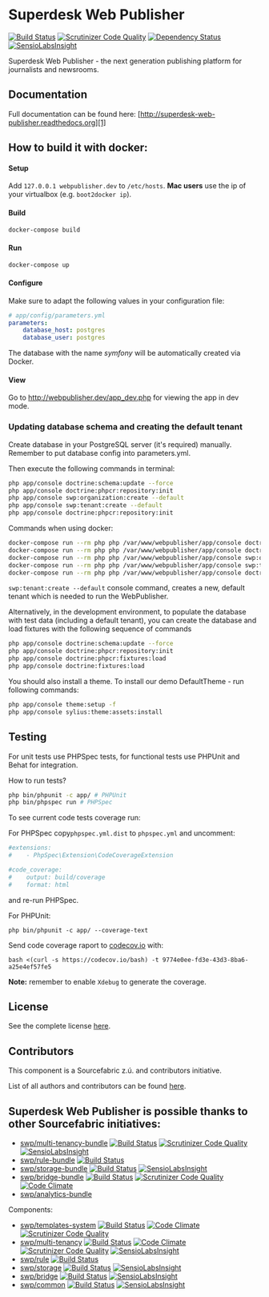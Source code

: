 Superdesk Web Publisher
=======================

[![Build Status](https://travis-ci.org/superdesk/web-publisher.svg?branch=master)](https://travis-ci.org/superdesk/web-publisher)
[![Scrutinizer Code Quality](https://scrutinizer-ci.com/g/superdesk/web-publisher/badges/quality-score.png?b=master)](https://scrutinizer-ci.com/g/superdesk/web-publisher/?branch=master)
[![Dependency Status](https://www.versioneye.com/user/projects/56bc97382a29ed00396b3760/badge.svg?style=flat)](https://www.versioneye.com/user/projects/56bc97382a29ed00396b3760)
[![SensioLabsInsight](https://insight.sensiolabs.com/projects/c1d40e6d-f4c3-42fa-af0e-d4a4e521d435/mini.png)](https://insight.sensiolabs.com/projects/c1d40e6d-f4c3-42fa-af0e-d4a4e521d435)

Superdesk Web Publisher - the next generation publishing platform for journalists and newsrooms.

## Documentation

Full documentation can be found here: [http://superdesk-web-publisher.readthedocs.org][1]


## How to build it with docker:

#### Setup

Add ```127.0.0.1 webpublisher.dev``` to ```/etc/hosts```. **Mac users** use the ip of your virtualbox (e.g. ```boot2docker ip```).

#### Build

```bash
docker-compose build
```

#### Run

```bash
docker-compose up
```

#### Configure

Make sure to adapt the following values in your configuration file:

```yaml
# app/config/parameters.yml
parameters:
    database_host: postgres
    database_user: postgres
```

The database with the name _symfony_ will be automatically created via Docker.

#### View

Go to http://webpublisher.dev/app_dev.php for viewing the app in dev mode.

### Updating database schema and creating the default tenant

Create database in your PostgreSQL server (it's required) manually. Remember to put database config into parameters.yml.

Then execute the following commands in terminal:

```bash
php app/console doctrine:schema:update --force
php app/console doctrine:phpcr:repository:init
php app/console swp:organization:create --default
php app/console swp:tenant:create --default
php app/console doctrine:phpcr:repository:init
```

Commands when using docker:

```bash
docker-compose run --rm php php /var/www/webpublisher/app/console doctrine:schema:update --force
docker-compose run --rm php php /var/www/webpublisher/app/console doctrine:phpcr:repository:init
docker-compose run --rm php php /var/www/webpublisher/app/console swp:organization:create --default
docker-compose run --rm php php /var/www/webpublisher/app/console swp:tenant:create --default
docker-compose run --rm php php /var/www/webpublisher/app/console doctrine:phpcr:repository:init
```

`swp:tenant:create --default` console command, creates a new, default tenant which is
needed to run the WebPublisher.

Alternatively, in the development environment, to populate the database with test data (including a default tenant), you can create the database and load fixtures with the following sequence of commands

```bash
php app/console doctrine:schema:update --force
php app/console doctrine:phpcr:repository:init
php app/console doctrine:phpcr:fixtures:load
php app/console doctrine:fixtures:load
```

You should also install a theme. To install our demo DefaultTheme - run following commands:

```bash
php app/console theme:setup -f
php app/console sylius:theme:assets:install
```


[1]: http://superdesk-web-publisher.readthedocs.org/en/latest/

## Testing

For unit tests use PHPSpec tests, for functional tests use PHPUnit and Behat for integration.

How to run tests?

```bash
php bin/phpunit -c app/ # PHPUnit
php bin/phpspec run # PHPSpec
```

To see current code tests coverage run:

For PHPSpec copy`phpspec.yml.dist` to `phpspec.yml` and uncomment:

```yaml
#extensions:
#    - PhpSpec\Extension\CodeCoverageExtension

#code_coverage:
#    output: build/coverage
#    format: html
```

and re-run PHPSpec.

For PHPUnit:

```
php bin/phpunit -c app/ --coverage-text
```

Send code coverage raport to [codecov.io](https://codecov.io/github/superdesk/web-publisher) with:

```
bash <(curl -s https://codecov.io/bash) -t 9774e0ee-fd3e-43d3-8ba6-a25e4ef57fe5
```

**Note:** remember to enable `Xdebug` to generate the coverage.

License
-----------

See the complete license [here](LICENSE.md).

Contributors
-------

This component is a Sourcefabric z.ú. and contributors initiative.

List of all authors and contributors can be found [here](AUTHORS.md).

## Superdesk Web Publisher is possible thanks to other Sourcefabric initiatives:

* [swp/multi-tenancy-bundle](https://github.com/SuperdeskWebPublisher/SWPMultiTenancyBundle) [![Build Status](https://travis-ci.org/SuperdeskWebPublisher/SWPMultiTenancyBundle.svg?branch=master)](https://travis-ci.org/SuperdeskWebPublisher/SWPMultiTenancyBundle) [![Scrutinizer Code Quality](https://scrutinizer-ci.com/g/SuperdeskWebPublisher/SWPMultiTenancyBundle/badges/quality-score.png?b=master)](https://scrutinizer-ci.com/g/SuperdeskWebPublisher/SWPMultiTenancyBundle/?branch=master) [![SensioLabsInsight](https://insight.sensiolabs.com/projects/0b3663df-5d53-4cfa-a925-5521e0ff7268/mini.png)](https://insight.sensiolabs.com/projects/0b3663df-5d53-4cfa-a925-5521e0ff7268)
* [swp/rule-bundle](https://github.com/SuperdeskWebPublisher/SWPRuleBundle) [![Build Status](https://travis-ci.org/SuperdeskWebPublisher/SWPRuleBundle.svg?branch=master)](https://travis-ci.org/SuperdeskWebPublisher/SWPRuleBundle)
* [swp/storage-bundle](https://github.com/SuperdeskWebPublisher/SWPStorageBundle) [![Build Status](https://travis-ci.org/SuperdeskWebPublisher/SWPStorageBundle.svg?branch=master)](https://travis-ci.org/SuperdeskWebPublisher/SWPStorageBundle) [![SensioLabsInsight](https://insight.sensiolabs.com/projects/345692fc-a31a-4f5b-bb9d-47b2cf68dc02/mini.png)](https://insight.sensiolabs.com/projects/345692fc-a31a-4f5b-bb9d-47b2cf68dc02)
* [swp/bridge-bundle](https://github.com/SuperdeskWebPublisher/SWPBridgeBundle) [![Build Status](https://travis-ci.org/SuperdeskWebPublisher/SWPBridgeBundle.svg?branch=master)](https://travis-ci.org/SuperdeskWebPublisher/SWPBridgeBundle) [![Scrutinizer Code Quality](https://scrutinizer-ci.com/g/SuperdeskWebPublisher/SWPBridgeBundle/badges/quality-score.png?b=master)](https://scrutinizer-ci.com/g/SuperdeskWebPublisher/SWPBridgeBundle/?branch=master) [![Code Climate](https://codeclimate.com/github/SuperdeskWebPublisher/SWPBridgeBundle/badges/gpa.svg)](https://codeclimate.com/github/SuperdeskWebPublisher/SWPBridgeBundle)
* [swp/analytics-bundle](https://github.com/SuperdeskWebPublisher/SWPAnalyticsBundle)

Components:

* [swp/templates-system](https://github.com/SuperdeskWebPublisher/templates-system) [![Build Status](https://travis-ci.org/SuperdeskWebPublisher/templates-system.svg?branch=master)](https://travis-ci.org/SuperdeskWebPublisher/templates-system) [![Code Climate](https://codeclimate.com/github/SuperdeskWebPublisher/templates-system/badges/gpa.svg)](https://codeclimate.com/github/SuperdeskWebPublisher/templates-system) [![Scrutinizer Code Quality](https://scrutinizer-ci.com/g/SuperdeskWebPublisher/templates-system/badges/quality-score.png?b=master)](https://scrutinizer-ci.com/g/SuperdeskWebPublisher/templates-system/?branch=master)
* [swp/multi-tenancy](https://github.com/SuperdeskWebPublisher/multi-tenancy) [![Build Status](https://travis-ci.org/SuperdeskWebPublisher/multi-tenancy.svg?branch=master)](https://travis-ci.org/SuperdeskWebPublisher/multi-tenancy) [![Code Climate](https://codeclimate.com/github/SuperdeskWebPublisher/multi-tenancy/badges/gpa.svg)](https://codeclimate.com/github/SuperdeskWebPublisher/multi-tenancy) [![Scrutinizer Code Quality](https://scrutinizer-ci.com/g/SuperdeskWebPublisher/multi-tenancy/badges/quality-score.png?b=master)](https://scrutinizer-ci.com/g/SuperdeskWebPublisher/multi-tenancy/?branch=master) [![SensioLabsInsight](https://insight.sensiolabs.com/projects/34801a37-b258-4fbf-b395-7ae004218334/mini.png)](https://insight.sensiolabs.com/projects/34801a37-b258-4fbf-b395-7ae004218334)
* [swp/rule](https://github.com/SuperdeskWebPublisher/rule) [![Build Status](https://travis-ci.org/SuperdeskWebPublisher/rule.svg?branch=master)](https://travis-ci.org/SuperdeskWebPublisher/rule)
* [swp/storage](https://github.com/SuperdeskWebPublisher/storage) [![Build Status](https://travis-ci.org/SuperdeskWebPublisher/storage.svg?branch=master)](https://travis-ci.org/SuperdeskWebPublisher/storage) [![SensioLabsInsight](https://insight.sensiolabs.com/projects/c9fe670f-8332-4ffb-bb31-5a93d6831f52/mini.png)](https://insight.sensiolabs.com/projects/c9fe670f-8332-4ffb-bb31-5a93d6831f52)
* [swp/bridge](https://github.com/SuperdeskWebPublisher/bridge) [![Build Status](https://travis-ci.org/SuperdeskWebPublisher/bridge.svg?branch=master)](https://travis-ci.org/SuperdeskWebPublisher/bridge) [![SensioLabsInsight](https://insight.sensiolabs.com/projects/13d66e7a-e086-4cfb-90ce-b115f1f0e151/mini.png)](https://insight.sensiolabs.com/projects/13d66e7a-e086-4cfb-90ce-b115f1f0e151)
* [swp/common](https://github.com/SuperdeskWebPublisher/common) [![Build Status](https://travis-ci.org/SuperdeskWebPublisher/common.svg?branch=master)](https://travis-ci.org/SuperdeskWebPublisher/common) [![SensioLabsInsight](https://insight.sensiolabs.com/projects/c7b75f3c-7b51-4bfc-bc74-ae81ebf4fc44/mini.png)](https://insight.sensiolabs.com/projects/c7b75f3c-7b51-4bfc-bc74-ae81ebf4fc44)

